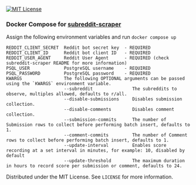 [![MIT License][license-shield]][license-url]

### Docker Compose for [subreddit-scraper](https://github.com/rosealexander/subreddit-scraper)

Assign the following environment variables and run `docker compose up`
```
REDDIT_CLIENT_SECRET  Reddit bot secret key  - REQUIRED
REDDIT_CLIENT_ID      Reddit bot client ID   - REQUIRED
REDDIT_USER_AGENT     Reddit User Agent      - REQUIRED (check subreddit-scraper README for more information)
PSQL_USER             PostgreSQL username    - REQUIRED
PSQL_PASSWORD         PostgreSQL password    - REQUIRED
KWARGS                The following OPTIONAL arguments can be passed using the `KWARGS` environment variable.
                      --subreddit               The subreddits to observe, multiples allowed, defaults to r/all.
                      --disable-submissions     Disables submission collection.
                      --disable-comments        Disables comment collection.
                      --submission-commits      The number of Submission rows to collect before performing batch insert, defaults to 1.
                      --comment-commits         The number of Comment rows to collect before performing batch insert, defaults to 1.
                      --update-interval         Enables score recording at a set interval in minutes, for example: 10, disabled by default
                      --update-threshold        The maximum duration in hours to record score per submission or comment, defaults to 24.
```

Distributed under the MIT License. See `LICENSE` for more information.

[license-shield]: https://img.shields.io/github/license/rosealexander/subreddit-scraper-compose.svg?style=for-the-badge
[license-url]: https://github.com/rosealexander/subreddit-scraper/blob/master/LICENSE
